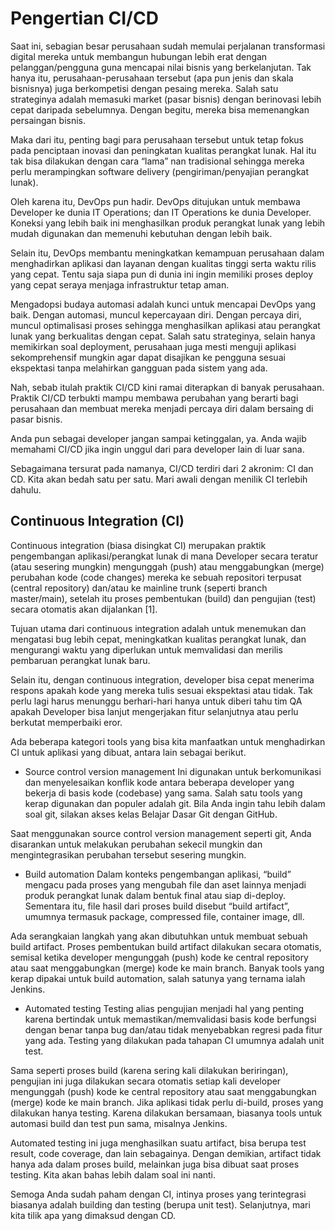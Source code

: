 # Pengertian CI/CD
Saat ini, sebagian besar perusahaan sudah memulai perjalanan transformasi digital mereka untuk membangun hubungan lebih erat dengan pelanggan/pengguna guna mencapai nilai bisnis yang berkelanjutan. Tak hanya itu, perusahaan-perusahaan tersebut (apa pun jenis dan skala bisnisnya) juga berkompetisi dengan pesaing mereka. Salah satu strateginya adalah memasuki market (pasar bisnis) dengan berinovasi lebih cepat daripada sebelumnya. Dengan begitu, mereka bisa memenangkan persaingan bisnis.

Maka dari itu, penting bagi para perusahaan tersebut untuk tetap fokus pada penciptaan inovasi dan peningkatan kualitas perangkat lunak. Hal itu tak bisa dilakukan dengan cara “lama” nan tradisional sehingga mereka perlu merampingkan software delivery (pengiriman/penyajian perangkat lunak).

Oleh karena itu, DevOps pun hadir. DevOps ditujukan untuk membawa Developer ke dunia IT Operations; dan IT Operations ke dunia Developer. Koneksi yang lebih baik ini menghasilkan produk perangkat lunak yang lebih mudah digunakan dan memenuhi kebutuhan dengan lebih baik.

Selain itu, DevOps membantu meningkatkan kemampuan perusahaan dalam menghadirkan aplikasi dan layanan dengan kualitas tinggi serta waktu rilis yang cepat. Tentu saja siapa pun di dunia ini ingin memiliki proses deploy yang cepat seraya menjaga infrastruktur tetap aman.

Mengadopsi budaya automasi adalah kunci untuk mencapai DevOps yang baik. Dengan automasi, muncul kepercayaan diri. Dengan percaya diri, muncul optimalisasi proses sehingga menghasilkan aplikasi atau perangkat lunak yang berkualitas dengan cepat. Salah satu strateginya, selain hanya memikirkan soal deployment, perusahaan juga mesti menguji aplikasi sekomprehensif mungkin agar dapat disajikan ke pengguna sesuai ekspektasi tanpa melahirkan gangguan pada sistem yang ada.

Nah, sebab itulah praktik CI/CD kini ramai diterapkan di banyak perusahaan. Praktik CI/CD terbukti mampu membawa perubahan yang berarti bagi perusahaan dan membuat mereka menjadi percaya diri dalam bersaing di pasar bisnis.

Anda pun sebagai developer jangan sampai ketinggalan, ya. Anda wajib memahami CI/CD jika ingin unggul dari para developer lain di luar sana.

Sebagaimana tersurat pada namanya, CI/CD terdiri dari 2 akronim: CI dan CD. Kita akan bedah satu per satu. Mari awali dengan menilik CI terlebih dahulu.

## Continuous Integration (CI)
Continuous integration (biasa disingkat CI) merupakan praktik pengembangan aplikasi/perangkat lunak di mana Developer secara teratur (atau sesering mungkin) mengunggah (push) atau menggabungkan (merge) perubahan kode (code changes) mereka ke sebuah repositori terpusat (central repository) dan/atau ke mainline trunk (seperti branch master/main), setelah itu proses pembentukan (build) dan pengujian (test) secara otomatis akan dijalankan [1].

Tujuan utama dari continuous integration adalah untuk menemukan dan mengatasi bug lebih cepat, meningkatkan kualitas perangkat lunak, dan mengurangi waktu yang diperlukan untuk memvalidasi dan merilis pembaruan perangkat lunak baru.

Selain itu, dengan continuous integration, developer bisa cepat menerima respons apakah kode yang mereka tulis sesuai ekspektasi atau tidak. Tak perlu lagi harus menunggu berhari-hari hanya untuk diberi tahu tim QA apakah Developer bisa lanjut mengerjakan fitur selanjutnya atau perlu berkutat memperbaiki eror.

Ada beberapa kategori tools yang bisa kita manfaatkan untuk menghadirkan CI untuk aplikasi yang dibuat, antara lain sebagai berikut.

- Source control version management
Ini digunakan untuk berkomunikasi dan menyelesaikan konflik kode antara beberapa developer yang bekerja di basis kode (codebase) yang sama. Salah satu tools yang kerap digunakan dan populer adalah git. Bila Anda ingin tahu lebih dalam soal git, silakan akses kelas Belajar Dasar Git dengan GitHub.

Saat menggunakan source control version management seperti git, Anda disarankan untuk melakukan perubahan sekecil mungkin dan mengintegrasikan perubahan tersebut sesering mungkin.


- Build automation
Dalam konteks pengembangan aplikasi, “build” mengacu pada proses yang mengubah file dan aset lainnya menjadi produk perangkat lunak dalam bentuk final atau siap di-deploy. Sementara itu, file hasil dari proses build disebut “build artifact”, umumnya termasuk package, compressed file, container image, dll.

Ada serangkaian langkah yang akan dibutuhkan untuk membuat sebuah build artifact. Proses pembentukan build artifact dilakukan secara otomatis, semisal ketika developer mengunggah (push) kode ke central repository atau saat menggabungkan (merge) kode ke main branch. Banyak tools yang kerap dipakai untuk build automation, salah satunya yang ternama ialah Jenkins.


- Automated testing
Testing alias pengujian menjadi hal yang penting karena bertindak untuk memastikan/memvalidasi basis kode berfungsi dengan benar tanpa bug dan/atau tidak menyebabkan regresi pada fitur yang ada. Testing yang dilakukan pada tahapan CI umumnya adalah unit test.

Sama seperti proses build (karena sering kali dilakukan beriringan), pengujian ini juga dilakukan secara otomatis setiap kali developer mengunggah (push) kode ke central repository atau saat menggabungkan (merge) kode ke main branch. Jika aplikasi tidak perlu di-build, proses yang dilakukan hanya testing. Karena dilakukan bersamaan, biasanya tools untuk automasi build dan test pun sama, misalnya Jenkins.

Automated testing ini juga menghasilkan suatu artifact, bisa berupa test result, code coverage, dan lain sebagainya. Dengan demikian, artifact tidak hanya ada dalam proses build, melainkan juga bisa dibuat saat proses testing. Kita akan bahas lebih dalam soal ini nanti.

Semoga Anda sudah paham dengan CI, intinya proses yang terintegrasi biasanya adalah building dan testing (berupa unit test). Selanjutnya, mari kita tilik apa yang dimaksud dengan CD.
